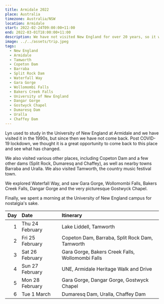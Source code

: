```yaml
---
title: Armidale 2022
place: Australia
timezone: Australia/NSW
location: Armidale
start: 2022-02-24T09:00:00+11:00
end: 2022-03-01T18:00:00+11:00
description: We have not visited New England for over 20 years, so it was time to go back for a waterfall and nostalgia trip.
image: ../../assets/trip.jpeg
tags:
  - New England
  - Armidale
  - Tamworth
  - Copeton Dam
  - Barraba
  - Split Rock Dam
  - Waterfall Way
  - Gara Gorge
  - Wollomombi Falls
  - Bakers Creek Falls
  - University of New England
  - Dangar Gorge
  - Gostwyck Chapel
  - Dumaresq Dam
  - Uralla
  - Chaffey Dam
---
```


Lyn used to study in the University of New England at Armidale and we have visited it in the 1990s, but since then we have not come back. Post COVID-19 lockdown, we thought it is a great opportunity to come back to this place and see what has changed.

We also visited various other places, including Copeton Dam and a few other dams (Split Rock, Dumaresq and Chaffey), as well as nearby towns Barraba and Uralla. We also visited Tamworth, the country music festival town.

We explored Waterfall Way, and saw Gara Gorge, Wollomombi Falls, Bakers Creek Falls, Dangar Gorge and the very picturesque Gostwyck Chapel.

Finally, we spent a morning at the University of New England campus for nostalgia's sake.

| Day | Date            | Itinerary                                        |
| --: | :-------------- | :----------------------------------------------- |
|   1 | Thu 24 February | Lake Liddell, Tamworth                           |
|   2 | Fri 25 February | Copeton Dam, Barraba, Split Rock Dam, Tamworth   |
|   3 | Sat 26 February | Gara Gorge, Bakers Creek Falls, Wollomombi Falls |
|   4 | Sun 27 February | UNE, Armidale Heritage Walk and Drive            |
|   5 | Mon 28 February | Gara Gorge, Dangar Gorge, Gostwyck Chapel        |
|   6 | Tue 1 March     | Dumaresq Dam, Uralla, Chaffey Dam                |
